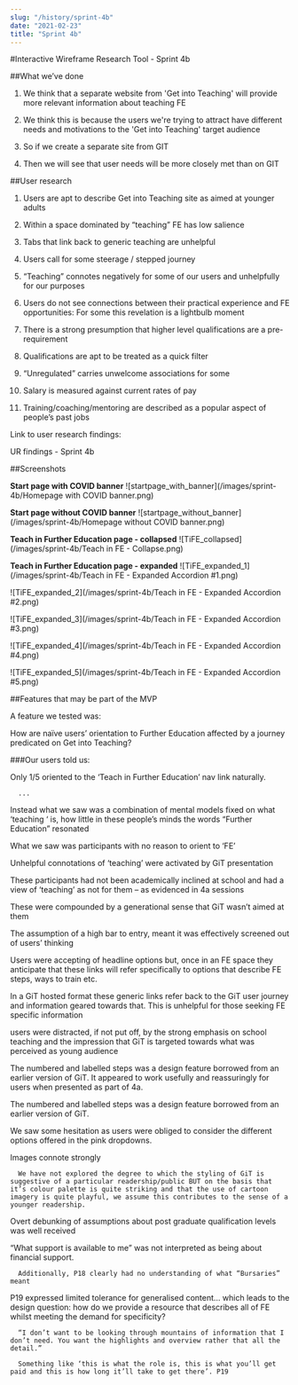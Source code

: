 ```yaml
---
slug: "/history/sprint-4b"
date: "2021-02-23"
title: "Sprint 4b"
---
```


#Interactive Wireframe Research Tool - Sprint 4b

##What we’ve done

1. We think that a separate website from 'Get into Teaching' will provide more relevant information about teaching FE

2. We think this is because the users we're trying to attract have different needs and motivations to the 'Get into Teaching' target audience

3. So if we create a separate site from GIT 

4. Then we will see that user needs will be more closely met than on GIT  

##User research

1. Users are apt to describe Get into Teaching site as aimed at younger adults

2. Within a space dominated by “teaching” FE has low salience

3. Tabs that link back to generic teaching are unhelpful

4. Users call for some steerage / stepped journey

5. “Teaching” connotes negatively for some of our users and unhelpfully for our purposes

6. Users do not see  connections between their practical experience and FE opportunities: For some this revelation is a lightbulb moment

7. There is a strong presumption that higher level qualifications are a pre-requirement

8. Qualifications are apt to be treated as a quick filter

9. “Unregulated” carries unwelcome associations for some

10. Salary is measured against current rates of pay

11. Training/coaching/mentoring are described as a popular aspect of people’s past jobs


Link to user research findings:

UR findings - Sprint 4b

##Screenshots

**Start page with COVID banner**
![startpage_with_banner](/images/sprint-4b/Homepage with COVID banner.png)


**Start page without COVID banner**
![startpage_without_banner](/images/sprint-4b/Homepage without COVID banner.png)

**Teach in Further Education page - collapsed**
![TiFE_collapsed](/images/sprint-4b/Teach in FE - Collapse.png)

**Teach in Further Education page - expanded**
![TiFE_expanded_1](/images/sprint-4b/Teach in FE - Expanded Accordion #1.png)

![TiFE_expanded_2](/images/sprint-4b/Teach in FE - Expanded Accordion #2.png)

![TiFE_expanded_3](/images/sprint-4b/Teach in FE - Expanded Accordion #3.png)

![TiFE_expanded_4](/images/sprint-4b/Teach in FE - Expanded Accordion #4.png)

![TiFE_expanded_5](/images/sprint-4b/Teach in FE - Expanded Accordion #5.png)


##Features that may be part of the MVP

A feature we tested was:

How are naïve users’ orientation to Further Education affected by a journey predicated on Get into Teaching?

###Our users told us:

Only 1/5 oriented to the ‘Teach in Further Education’ nav link naturally.

      ...

Instead what we saw was a combination of mental models fixed on what ‘teaching ‘ is, how little in these people’s minds the words “Further Education” resonated

What we saw was participants with no reason to orient to ‘FE’

Unhelpful connotations of ‘teaching’ were activated by GiT presentation

These participants had not been academically inclined at school and had a view of ‘teaching’ as not for them – as evidenced in 4a sessions

These were compounded by a generational sense that GiT wasn’t aimed at them

The assumption of a high bar to entry, meant it was effectively screened out of users’ thinking

Users were accepting of headline options but, once in an FE space they anticipate that these links will refer specifically to options that describe FE steps, ways to train etc.

In a GiT hosted format these generic links refer back to the GiT user journey and information geared towards that. This is unhelpful for those seeking FE specific information

users were distracted, if not put off, by the strong emphasis on school teaching and the impression that GiT is targeted towards what was perceived as young audience

The numbered and labelled steps was a design feature borrowed from an earlier version of GiT.  It appeared to work usefully and reassuringly for users when presented as part of 4a.

The numbered and labelled steps was a design feature borrowed from an earlier version of GiT.

We saw some hesitation as users were obliged to consider the different options offered in the pink dropdowns.

Images connote strongly

      We have not explored the degree to which the styling of GiT is suggestive of a particular readership/public BUT on the basis that it’s colour palette is quite striking and that the use of cartoon imagery is quite playful, we assume this contributes to the sense of a younger readership.

Overt debunking of assumptions about post graduate qualification levels was well received

“What support is available to me”  was not interpreted as being about financial support.

      Additionally, P18 clearly had no understanding of what “Bursaries” meant

P19 expressed limited tolerance for generalised content… which leads to the design question: how do we provide a resource that describes all of FE whilst meeting the demand for specificity?

      “I don’t want to be looking through mountains of information that I don’t need. You want the highlights and overview rather that all the detail.”

      Something like ‘this is what the role is, this is what you’ll get paid and this is how long it’ll take to get there’. P19
